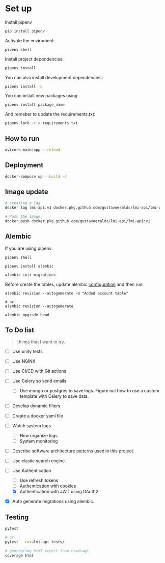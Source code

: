 # Set up 

Install pipenv

```bash
pip install pipenv

```

Activate the enviroment:

```bash
pipenv shell
```

Install project dependencies:

```bash
pipenv install
```

You can also install development dependencies:

```bash
pipenv install -d
```

You can install new packages using:

```bash
pipenv install package_name
```

And remeber to update the requirements.txt:

```bash
pipenv lock -r > requirements.txt
```

## How to run

```bash
uvicorn main:app --reload
```

## Deployment

```bash
docker-compose up --build -d
```
## Image update

```bash
# creating a Tag
docker tag lmi-api:v1 docker.pkg.github.com/gustavoeraldo/lmi-api/lmi-api:v1

# Push the image
docker push docker.pkg.github.com/gustavoeraldo/lmi-api/lmi-api:v1
```

## Alembic

If you are using pipenv:

```bash
pipenv shell

pipenv install alembic

alembic init migrations
```

Before create the tables, update alembic [configuration](/migrations/env.py) and then run: 
```
alembic revision --autogenerate -m "Added account table"

# or
alembic revision --autogenerate

alembic upgrade head
```

## To Do list
> things that I want to try.

- [ ] Use unity tests
- [ ] Use NGINX
- [ ] Use CI/CD with Git actions
- [ ] Use Celery so send emails
    - [ ] Use mongo or postgres to save logs. Figure out how to use a custom template with Celery to save data.
- [ ] Develop dynamic filters
- [ ] Create a docker yaml file
- [ ] Watch system logs
    - [ ] How organize logs
    - [ ] System monitoring
- [ ] Describe software architecture patterns used in this project.
- [ ] Use elastic search engine.
- [ ] Use Authentication
    - [ ] Use refresh tokens
    - [ ] Authentication with cookies
    - [X] Authentication with JWT using OAuth2
-[X] Auto generate migrations using alembic.


## Testing

```bash
pytest

# or
pytest --cov=lmi-api tests/

# generating html report from coverage
coverage html
```